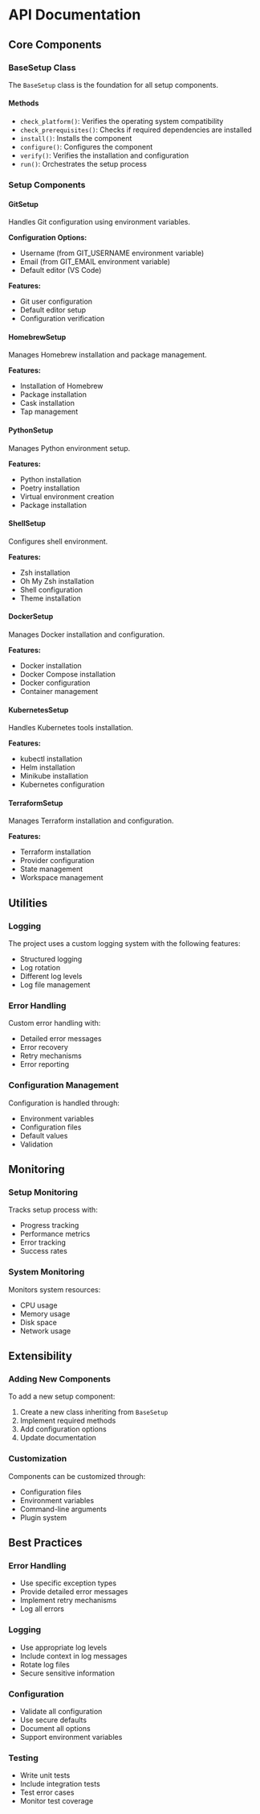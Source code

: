 # API Documentation

## Core Components

### BaseSetup Class
The `BaseSetup` class is the foundation for all setup components.

#### Methods
- `check_platform()`: Verifies the operating system compatibility
- `check_prerequisites()`: Checks if required dependencies are installed
- `install()`: Installs the component
- `configure()`: Configures the component
- `verify()`: Verifies the installation and configuration
- `run()`: Orchestrates the setup process

### Setup Components

#### GitSetup
Handles Git configuration using environment variables.

**Configuration Options:**
- Username (from GIT_USERNAME environment variable)
- Email (from GIT_EMAIL environment variable)
- Default editor (VS Code)

**Features:**
- Git user configuration
- Default editor setup
- Configuration verification

#### HomebrewSetup
Manages Homebrew installation and package management.

**Features:**
- Installation of Homebrew
- Package installation
- Cask installation
- Tap management

#### PythonSetup
Manages Python environment setup.

**Features:**
- Python installation
- Poetry installation
- Virtual environment creation
- Package installation

#### ShellSetup
Configures shell environment.

**Features:**
- Zsh installation
- Oh My Zsh installation
- Shell configuration
- Theme installation

#### DockerSetup
Manages Docker installation and configuration.

**Features:**
- Docker installation
- Docker Compose installation
- Docker configuration
- Container management

#### KubernetesSetup
Handles Kubernetes tools installation.

**Features:**
- kubectl installation
- Helm installation
- Minikube installation
- Kubernetes configuration

#### TerraformSetup
Manages Terraform installation and configuration.

**Features:**
- Terraform installation
- Provider configuration
- State management
- Workspace management

## Utilities

### Logging
The project uses a custom logging system with the following features:
- Structured logging
- Log rotation
- Different log levels
- Log file management

### Error Handling
Custom error handling with:
- Detailed error messages
- Error recovery
- Retry mechanisms
- Error reporting

### Configuration Management
Configuration is handled through:
- Environment variables
- Configuration files
- Default values
- Validation

## Monitoring

### Setup Monitoring
Tracks setup process with:
- Progress tracking
- Performance metrics
- Error tracking
- Success rates

### System Monitoring
Monitors system resources:
- CPU usage
- Memory usage
- Disk space
- Network usage

## Extensibility

### Adding New Components
To add a new setup component:
1. Create a new class inheriting from `BaseSetup`
2. Implement required methods
3. Add configuration options
4. Update documentation

### Customization
Components can be customized through:
- Configuration files
- Environment variables
- Command-line arguments
- Plugin system

## Best Practices

### Error Handling
- Use specific exception types
- Provide detailed error messages
- Implement retry mechanisms
- Log all errors

### Logging
- Use appropriate log levels
- Include context in log messages
- Rotate log files
- Secure sensitive information

### Configuration
- Validate all configuration
- Use secure defaults
- Document all options
- Support environment variables

### Testing
- Write unit tests
- Include integration tests
- Test error cases
- Monitor test coverage 